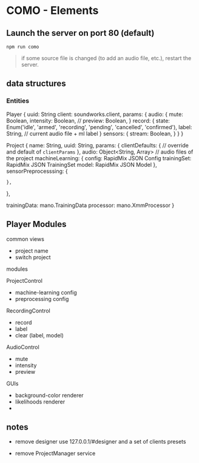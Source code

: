 # COMO - Elements

## Launch the server on port 80 (default)

`npm run como`

> if some source file is changed (to add an audio file, etc.), restart the server.

## data structures

### Entities

Player {
  uuid: String
  client: soundworks.client,
  params: {
    audio: {
      mute: Boolean,
      intensity: Boolean,
      // preview: Boolean,
    }
    record: {
      state: Enum('idle', 'armed', 'recording', 'pending', 'cancelled', 'confirmed'),
      label: String, // current audio file + ml label
    }
    sensors: {
      stream: Boolean,
    }
    <!-- ui: {
      // to be defined
    } -->
  }
}

Project {
  name: String,
  uuid: String,
  params: {
    clientDefaults: {
      // override and default of `clientParams`
    },
    audio: Object<String, Array>  // audio files of the project
    machineLearning: {
      config: RapidMix JSON Config
      trainingSet: RapidMix JSON TrainingSet
      model: RapidMix JSON Model
    },
    sensorPreprocesssing: {
      <!-- tbd -->

    },
  },

  trainingData: mano.TrainingData
  processor: mano.XmmProcessor
}

## Player Modules

common views
  - project name
  - switch project

modules

ProjectControl
  - machine-learning config
  - preprocessing config
 
RecordingControl
  - record
  - label
  - clear (label, model)

AudioControl
  - mute
  - intensity
  - preview

GUIs
  - background-color renderer
  - likelihoods renderer
  - 

## notes

- remove designer
  use 127.0.0.1/#designer and a set of clients presets

- remove ProjectManager service

